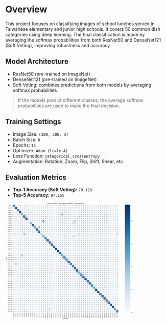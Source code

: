 # Overview
This project focuses on classifying images of school lunches served in Taiwanese elementary and junior high schools. It covers 50 common dish categories using deep learning. The final classification is made by averaging the softmax probabilities from both ResNet50 and DenseNet121 (Soft Voting), improving robustness and accuracy.

##  Model Architecture

- ResNet50 (pre-trained on ImageNet)
- DenseNet121 (pre-trained on ImageNet)
- Soft Voting: combines predictions from both models by averaging softmax probabilities

> If the models predict different classes, the average softmax probabilities are used to make the final decision.



##  Training Settings

- Image Size: `(300, 300, 3)`
- Batch Size: `8`
- Epochs: `15`
- Optimizer: `Adam (lr=1e-4)`
- Loss Function: `categorical_crossentropy`
- Augmentation: Rotation, Zoom, Flip, Shift, Shear, etc.

##  Evaluation Metrics

-  **Top-1 Accuracy (Soft Voting):** `79.11%`
-  **Top-5 Accuracy:** `97.15%`
<img src="https://raw.githubusercontent.com/TsungLinYang/Dish-Classification/main/confusion_matrix.png" alt="Confusion Matrix" width="400"/>



  
